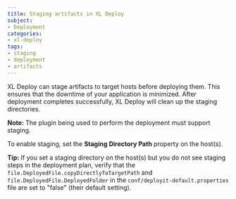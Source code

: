 ```yaml
---
title: Staging artifacts in XL Deploy
subject:
- Deployment
categories:
- xl-deploy
tags:
- staging
- deployment
- artifacts
---
```


XL Deploy can stage artifacts to target hosts before deploying them. This ensures that the downtime of your application is minimized. After deployment completes successfully, XL Deploy will clean up the staging directories.

**Note:** The plugin being used to perform the deployment must support staging.

To enable staging, set the **Staging Directory Path** property on the host(s).

**Tip:** If you set a staging directory on the host(s) but you do not see staging steps in the deployment plan, verify that the `file.DeployedFile.copyDirectlyToTargetPath` and `file.DeployedFile.DeployedFolder` in the `conf/deployit-default.properties` file are set to "false" (their default setting).
